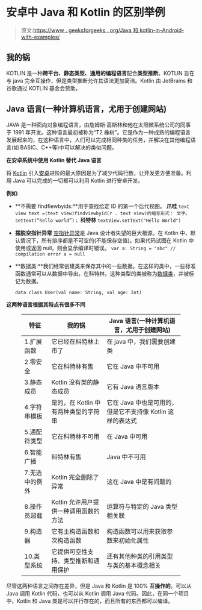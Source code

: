 # 安卓中 Java 和 Kotlin 的区别举例

> 原文:[https://www . geeksforgeeks . org/Java 和 kotlin-in-Android-with-examples/](https://www.geeksforgeeks.org/difference-between-java-and-kotlin-in-android-with-examples/)

## 我的锅

KOTLIN 是一种**跨平台、静态类型、通用的编程语言**配合**类型推断**。KOTLIN 旨在与 java 完全互操作，但是类型推断允许其语法更加简洁。Kotlin 由 JetBrains 和谷歌通过 KOTLIN 基金会赞助。

## Java 语言(一种计算机语言，尤用于创建网站)

JAVA 是一种面向对象编程语言，由詹姆斯·高斯林和他在太阳微系统公司的同事于 1991 年开发。这种语言最初被称为“T2 橡树”。它是作为一种成熟的编程语言发展起来的，在这种语言中，人们可以完成相同种类的任务，并解决在其他编程语言(如 BASIC、C++等)中可以解决的类似问题。

**在安卓系统中使用 Kotlin 替代 Java 语言**

将 [Kotlin](https://www.geeksforgeeks.org/kotlin-android-tutorial/) 引入[安卓](https://www.geeksforgeeks.org/android-app-development-fundamentals-for-beginners/)进阶的最大原因是为了减少代码行数，让开发更方便准备。利用 Java 可以完成的一切都可以利用 Kotlin 进行安卓开发。

**例如:**

*   **不需要 findfiewbyids:**用于查找给定 ID 的第一个后代视图。
    **爪哇**
     `text view text =(text view)findviewbyid(r . text view)的缩写形式：
    文字。settext(“hello world”)；` 
    **科特林**
    `textView.setText("Hello World")`
*   **摆脱空指针异常**
    [空指针异常](https://www.geeksforgeeks.org/null-pointer-exception-in-java/)是 Java 设计者失望的巨大根源。在 Kotlin 中，默认情况下，所有排序都是不可空的(不能保存空值)。如果代码试图在 Kotlin 中使用或返回 null，则会显示编译时错误。
    `var a: String = "abc"
    // compilation error
    a = null` 
*   **数据类:**我们经常创建类来保存其中的一些数据。在这样的类中，一些标准函数通常可以从数据中导出。在科特林，这种类型的类被称为[数据类](https://www.geeksforgeeks.org/kotlin-data-classes/)，并被标记为数据。

    ```
    data class User(val name: String, val age: Int)
    ```

**这两种语言根据其特点有很多不同**

<figure class="table">

| 特征 | 我的锅 | Java 语言(一种计算机语言，尤用于创建网站) |
| --- | --- | --- |
| 1.扩展函数 | 它已经在科特林上市了 | 在 java 中，我们需要创建类 |
| 2.零安全 | 它在科特林有售 | 它在 Java 中不可用 |
| 3.静态成员 | Kotlin 没有类的静态成员 | 它有 Java 语言版本 |
| 4.字符串模板 | 是的，在 Kotlin 中有两种类型的字符串 | 它在 Java 中也是可用的，但是它不支持像 Kotlin 这样的表达式 |
| 5.通配符类型 | 它在科特林不可用 | 在 Java 中可用 |
| 6.智能广播 | 科特林有售 | Java 中不可用 |
| 7.无选中的例外 | Kotlin 完全删除了异常 | 这在 Java 中是有问题的 |
| 8.操作员超载 | Kotlin 允许用户提供一种调用函数的方法 | 运算符与特定的 Java 类型相关联 |
| 9.构造器 | 它有主构造函数和次构造函数 | 构造函数可以用来获取参数来初始化属性 |
| 10.类型系统 | 它提供可空性支持、类型推断和通用保护 | 还有其他种类的引用类型与类的基本概念相关 |

</figure>

尽管这两种语言之间存在差异，但是 Java 和 Kotlin 是 100% **互操作的**。可以从 Java 调用 Kotlin 代码，也可以从 Kotlin 调用 Java 代码。因此，在同一个项目中，Kotlin 和 Java 类是可以并行存在的，而且所有的东西都可以编译。
